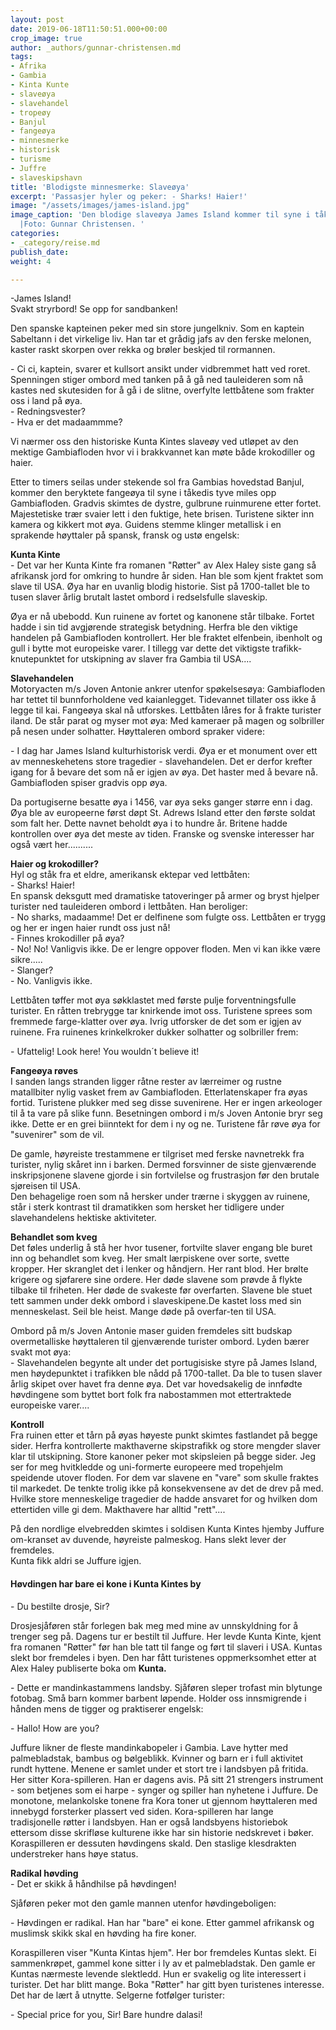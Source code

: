 ```yaml
---
layout: post
date: 2019-06-18T11:50:51.000+00:00
crop_image: true
author: _authors/gunnar-christensen.md
tags:
- Afrika
- Gambia
- Kinta Kunte
- slaveøya
- slavehandel
- tropeøy
- Banjul
- fangeøya
- minnesmerke
- historisk
- turisme
- Juffre
- slaveskipshavn
title: 'Blodigste minnesmerke: Slaveøya'
excerpt: 'Passasjer hyler og peker: - Sharks! Haier!'
image: "/assets/images/james-island.jpg"
image_caption: 'Den blodige slaveøya James Island kommer til syne i tåkedisen på Gambiafloden.
  |Foto: Gunnar Christensen. '
categories:
- _category/reise.md
publish_date: 
weight: 4

---
```

\-James Island!  
Svakt stryrbord! Se opp for sandbanken!

Den spanske kapteinen peker med sin store jungelkniv. Som en kaptein Sabeltann i det virkelige liv. Han tar et grådig jafs av den ferske melonen, kaster raskt skorpen over rekka og brøler beskjed til rormannen.

\- Ci ci, kaptein, svarer et kullsort ansikt under vidbremmet hatt ved roret.  
Spenningen stiger ombord med tanken på å gå ned tauleideren som nå kastes ned skutesiden for å gå i de slitne, overfylte lettbåtene som frakter oss i land på øya.  
\- Redningsvester?  
\- Hva er det madaammme?

Vi nærmer oss den historiske Kunta Kintes slaveøy ved utløpet av den mektige Gambiafloden hvor vi i brakkvannet kan møte både krokodiller og haier.

Etter to timers seilas under stekende sol fra Gambias hovedstad Banjul, kommer den beryktete fangeøya til syne i tåkedis tyve miles opp Gambiafloden. Gradvis skimtes de dystre, gulbrune ruinmurene etter fortet. Majestetiske trær svaier lett i den fuktige, hete brisen. Turistene sikter inn kamera og kikkert mot øya. Guidens stemme klinger metallisk i en sprakende høyttaler på spansk, fransk og ustø engelsk:

**Kunta Kinte**  
\- Det var her Kunta Kinte fra romanen "Røtter" av Alex Haley siste gang så afrikansk jord for omkring to hundre år siden. Han ble som kjent fraktet som slave til USA. Øya har en uvanlig blodig historie. Sist på 1700-tallet ble to tusen slaver årlig brutalt lastet ombord i redselsfulle slaveskip.

Øya er nå ubebodd. Kun ruinene av fortet og kanonene står tilbake. Fortet hadde i sin tid avgjørende strategisk betydning. Herfra ble den viktige handelen på Gambiafloden kontrollert. Her ble fraktet elfenbein, ibenholt og gull i bytte mot europeiske varer. I tillegg var dette det viktigste trafikk-knutepunktet for utskipning av slaver fra Gambia til USA....

**Slavehandelen**  
Motoryacten m/s Joven Antonie ankrer utenfor spøkelsesøya: Gambiafloden har tettet til bunnforholdene ved kaianlegget. Tidevannet tillater oss ikke å legge til kai. Fangeøya skal nå utforskes. Lettbåten låres for å frakte turister iland. De står parat og myser mot øya: Med kameraer på magen og solbriller på nesen under solhatter. Høyttaleren ombord spraker videre:

\- I dag har James Island kulturhistorisk verdi. Øya er et monument over ett av menneskehetens store tragedier - slavehandelen. Det er derfor krefter igang for å bevare det som nå er igjen av øya. Det haster med å bevare nå. Gambiafloden spiser gradvis opp øya.

Da portugiserne besatte øya i 1456, var øya seks ganger større enn i dag. Øya ble av europeerne først døpt St. Adrews Island etter den første soldat som falt her. Dette navnet beholdt øya i to hundre år. Britene hadde kontrollen over øya det meste av tiden. Franske og svenske interesser har også vært her..........

**Haier og krokodiller?**  
Hyl og ståk fra et eldre, amerikansk ektepar ved lettbåten:  
\- Sharks! Haier!  
En spansk deksgutt med dramatiske tatoveringer på armer og bryst hjelper turister ned tauleideren ombord i lettbåten. Han beroliger:  
\- No sharks, madaamme! Det er delfinene som fulgte oss. Lettbåten er trygg og her er ingen haier rundt oss just nå!  
\- Finnes krokodiller på øya?  
\- No! No! Vanligvis ikke. De er lengre oppover floden. Men vi kan ikke være sikre.....  
\- Slanger?  
\- No. Vanligvis ikke.

Lettbåten tøffer mot øya søkklastet med første pulje forventningsfulle turister. En råtten trebrygge tar knirkende imot oss. Turistene sprees som fremmede farge-klatter over øya. Ivrig utforsker de det som er igjen av ruinene. Fra ruinenes krinkelkroker dukker solhatter og solbriller frem:

\- Ufattelig! Look here! You wouldn´t believe it!

**Fangeøya røves**  
I sanden langs stranden ligger råtne rester av lærreimer og rustne matallbiter nylig vasket frem av Gambiafloden. Etterlatenskaper fra øyas fortid. Turistene plukker med seg disse suvenirene. Her er ingen arkeologer til å ta vare på slike funn. Besetningen ombord i m/s Joven Antonie bryr seg ikke. Dette er en grei biinntekt for dem i ny og ne. Turistene får røve øya for "suvenirer" som de vil.

De gamle, høyreiste trestammene er tilgriset med ferske navnetrekk fra turister, nylig skåret inn i barken. Dermed forsvinner de siste gjenværende inskripsjonene slavene gjorde i sin fortvilelse og frustrasjon før den brutale sjøreisen til USA.  
Den behagelige roen som nå hersker under trærne i skyggen av ruinene, står i sterk kontrast til dramatikken som hersket her tidligere under slavehandelens hektiske aktiviteter.

**Behandlet som kveg**  
Det føles underlig å stå her hvor tusener, fortvilte slaver engang ble buret inn og behandlet som kveg. Her smalt lærpiskene over sorte, svette kropper. Her skranglet det i lenker og håndjern. Her rant blod. Her brølte krigere og sjøfarere sine ordere. Her døde slavene som prøvde å flykte tilbake til friheten. Her døde de svakeste før overfarten. Slavene ble stuet tett sammen under dekk ombord i slaveskipene.De kastet loss med sin menneskelast. Seil ble heist. Mange døde på overfar-ten til USA.

Ombord på m/s Joven Antonie maser guiden fremdeles sitt budskap overmetalliske høyttaleren til gjenværende turister ombord. Lyden bærer svakt mot øya:  
\- Slavehandelen begynte alt under det portugisiske styre på James Island, men høydepunktet i trafikken ble nådd på 1700-tallet. Da ble to tusen slaver årlig skipet over havet fra denne øya. Det var hovedsakelig de innfødte høvdingene som byttet bort folk fra nabostammen mot ettertraktede europeiske varer....

**Kontroll**  
Fra ruinen etter et tårn på øyas høyeste punkt skimtes fastlandet på begge sider. Herfra kontrollerte makthaverne skipstrafikk og store mengder slaver klar til utskipning. Store kanoner peker mot skipsleien på begge sider. Jeg ser for meg hvitkledde og uni-formerte europeere med tropehjelm speidende utover floden. For dem var slavene en "vare" som skulle fraktes til markedet. De tenkte trolig ikke på konsekvensene av det de drev på med. Hvilke store menneskelige tragedier de hadde ansvaret for og hvilken dom ettertiden ville gi dem. Makthavere har alltid "rett"....

På den nordlige elvebredden skimtes i soldisen Kunta Kintes hjemby Juffure om-kranset av duvende, høyreiste palmeskog. Hans slekt lever der fremdeles.  
Kunta fikk aldri se Juffure igjen.

#### **Høvdingen har bare ei kone i Kunta Kintes by**

\- Du bestilte drosje, Sir?

Drosjesjåføren står forlegen bak meg med mine av unnskyldning for å trenger seg på. Dagens tur er bestilt til Juffure. Her levde Kunta Kinte, kjent fra romanen "Røtter" før han ble tatt til fange og ført til slaveri i USA. Kuntas slekt bor fremdeles i byen. Den har fått turistenes oppmerksomhet etter at Alex Haley publiserte boka om **Kunta.**

\- Dette er mandinkastammens landsby. Sjåføren sleper trofast min blytunge fotobag. Små barn kommer barbent løpende. Holder oss innsmigrende i hånden mens de tigger og praktiserer engelsk:

\- Hallo! How are you?

Juffure likner de fleste mandinkabopeler i Gambia. Lave hytter med palmebladstak, bambus og bølgeblikk. Kvinner og barn er i full aktivitet rundt hyttene. Menene er samlet under et stort tre i landsbyen på fritida. Her sitter Kora-spilleren. Han er dagens avis. På sitt 21 strengers instrument - som betjenes som ei harpe - synger og spiller han nyhetene i Juffure. De monotone, melankolske tonene fra Kora toner ut gjennom høyttaleren med innebygd forsterker plassert ved siden. Kora-spilleren har lange tradisjonelle røtter i landsbyen. Han er også landsbyens historiebok ettersom disse skrifløse kulturene ikke har sin historie nedskrevet i bøker. Koraspilleren er dessuten høvdingens skald. Den staslige klesdrakten understreker hans høye status.

**Radikal høvding**  
\- Det er skikk å håndhilse på høvdingen!

Sjåføren peker mot den gamle mannen utenfor høvdingeboligen:

\- Høvdingen er radikal. Han har "bare" ei kone. Etter gammel afrikansk og muslimsk skikk skal en høvding ha fire koner.

Koraspilleren viser "Kunta Kintas hjem". Her bor fremdeles Kuntas slekt. Ei sammenkrøpet, gammel kone sitter i ly av et palmebladstak. Den gamle er Kuntas nærmeste levende slektledd. Hun er svakelig og lite interessert i turister. Det har blitt mange. Boka "Røtter" har gitt byen turistenes interesse. Det har de lært å utnytte. Selgerne fotfølger turister:

\- Special price for you, Sir! Bare hundre dalasi!